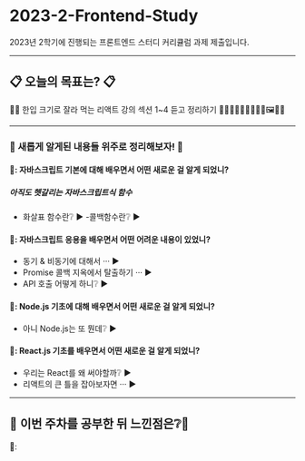 # 2023-2-Frontend-Study
2023년 2학기에 진행되는 프론트엔드 스터디 커리큘럼 과제 제출입니다.

***

## 📋 오늘의 목표는? 📋

😶‍🌫️ 한입 크기로 잘라 먹는 리액트 강의 섹션 1~4 듣고 정리하기
🎄✨🎉🎀🎁🎈🎇🎆🎠🖼️🎪🎡
***

### 🎠 새롭게 알게된 내용들 위주로 정리해보자! 🎪

#### 🎃: 자바스크립트 기본에 대해 배우면서 어떤 새로운 걸 알게 되었니?

##### 아직도 헷갈리는 자바스크립트식 함수
- 화살표 함수란❔
▶
-콜백함수란❔
▶

#### 🎄: 자바스크립트 응용을 배우면서 어떤 어려운 내용이 있었니?
- 동기 & 비동기에 대해서 ···
▶ 
- Promise 콜백 지옥에서 탈출하기 ···
▶ 
- API 호출 어떻게 하니❔
▶ 

#### 🎁: Node.js 기초에 대해 배우면서 어떤 새로운 걸 알게 되었니?
- 아니 Node.js는 또 뭔데❔
▶ 

#### 🎀: React.js 기초를 배우면서 어떤 새로운 걸 알게 되었니?
- 우리는 React를 왜 써야할까❔
▶ 
- 리액트의 큰 틀을 잡아보자면 ···
▶ 

***

## 🧐 이번 주차를 공부한 뒤 느낀점은❔🧐

💬: 